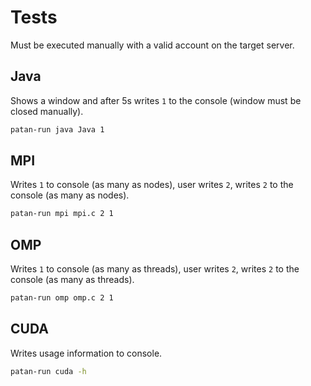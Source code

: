 # Tests
Must be executed manually with a valid account on the target server.

## Java
Shows a window and after 5s writes `1` to the console (window must be closed manually).
```bash
patan-run java Java 1
```

## MPI
Writes `1` to console (as many as nodes), user writes `2`, writes `2` to the console (as many as nodes).
```bash
patan-run mpi mpi.c 2 1
```

## OMP
Writes `1` to console (as many as threads), user writes `2`, writes `2` to the console (as many as threads).
```bash
patan-run omp omp.c 2 1
```

## CUDA
Writes usage information to console.
```bash
patan-run cuda -h
```
